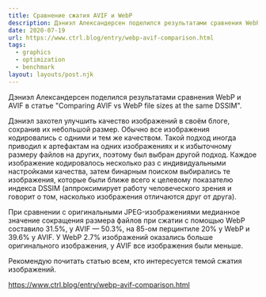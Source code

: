 ```yaml
---
title: Сравнение сжатия AVIF и WebP
description: Дэниэл Александерсен поделился результатами сравнения WebP и AVIF
date: 2020-07-19
url: https://www.ctrl.blog/entry/webp-avif-comparison.html
tags:
  - graphics
  - optimization
  - benchmark
layout: layouts/post.njk
---
```

Дэниэл Александерсен поделился результатами сравнения WebP и AVIF в статье "Comparing AVIF vs WebP file sizes at the same DSSIM".

Дэниэл захотел улучшить качество изображений в своём блоге, сохранив их небольшой размер. Обычно все изображения кодировались с одними и тем же качеством. Такой подход иногда приводил к артефактам на одних изображениях и к избыточному размеру файлов на других, поэтому был выбран другой подход. Каждое изображение кодировалось несколько раз с индивидуальными настройками качества, затем бинарным поиском выбирались те изображения, которые были ближе всего к целевому показателю индекса DSSIM (аппроксимирует работу человеческого зрения и говорит о том, насколько изображения отличаются друг от друга).

При сравнении с оригинальными JPEG-изображениями медианное значение сокращения размера файлов при сжатии с помощью WebP составило 31.5%, у AVIF — 50.3%, на 85-ом перцинтиле 20% у WebP и 39.6% у AVIF. У WebP 2.7% изображений оказались больше оригинального изображения, у AVIF все изображения были меньше.

Рекомендую почитать статью всем, кто интересуется темой сжатия изображений.

https://www.ctrl.blog/entry/webp-avif-comparison.html
